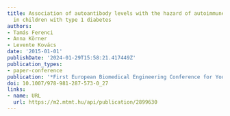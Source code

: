 ```yaml
---
title: Association of autoantibody levels with the hazard of autoimmune comorbidities
  in children with type 1 diabetes
authors:
- Tamás Ferenci
- Anna Körner
- Levente Kovács
date: '2015-01-01'
publishDate: '2024-01-29T15:58:21.417449Z'
publication_types:
- paper-conference
publication: '*First European Biomedical Engineering Conference for Young Investigators*'
doi: 10.1007/978-981-287-573-0_27
links:
- name: URL
  url: https://m2.mtmt.hu/api/publication/2899630
---
```

